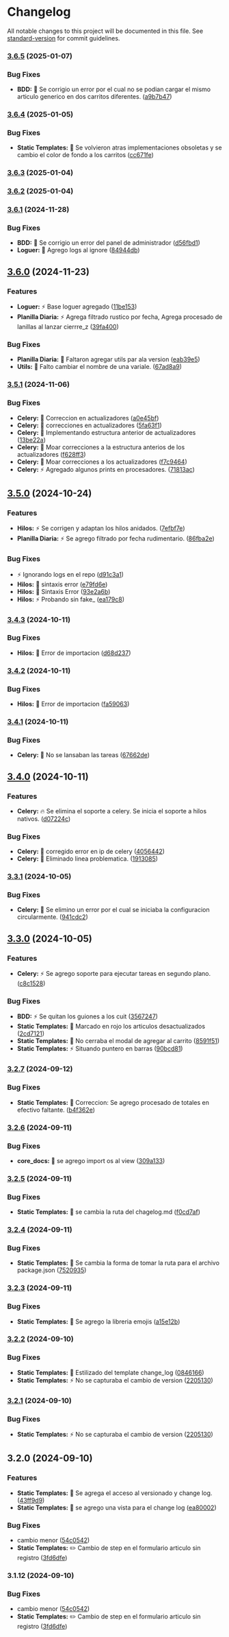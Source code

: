 # Changelog

All notable changes to this project will be documented in this file. See [standard-version](https://github.com/conventional-changelog/standard-version) for commit guidelines.

### [3.6.5](https://github.com/DarkyDieLJob/Ferreteria_v3/compare/v3.6.4...v3.6.5) (2025-01-07)


### Bug Fixes

* **BDD:** :bug: Se corrigio un error por el cual no se podian cargar el mismo articulo generico en dos carritos diferentes. ([a9b7b47](https://github.com/DarkyDieLJob/Ferreteria_v3/commit/a9b7b47b8792e42338e184091a37da207db6fd60))

### [3.6.4](https://github.com/DarkyDieLJob/Ferreteria_v3/compare/v3.6.3...v3.6.4) (2025-01-05)


### Bug Fixes

* **Static Templates:** :art: Se volvieron atras implementaciones obsoletas y se cambio el color de fondo a los carritos ([cc671fe](https://github.com/DarkyDieLJob/Ferreteria_v3/commit/cc671fe99a29f3ad46f5d1a18469c2b0eea2576a))

### [3.6.3](https://github.com/DarkyDieLJob/Ferreteria_v3/compare/v3.6.1...v3.6.3) (2025-01-04)

### [3.6.2](https://github.com/DarkyDieLJob/Ferreteria_v3/compare/v3.6.1...v3.6.2) (2025-01-04)

### [3.6.1](https://github.com/DarkyDieLJob/Ferreteria_v3/compare/v3.6.0...v3.6.1) (2024-11-28)


### Bug Fixes

* **BDD:** :bug: Se corrigio un error del panel de administrador ([d56fbd1](https://github.com/DarkyDieLJob/Ferreteria_v3/commit/d56fbd15a4f8312b74bcca932e6425994b4382e5))
* **Loguer:** :bug: Agrego logs al ignore ([84944db](https://github.com/DarkyDieLJob/Ferreteria_v3/commit/84944dbdd8cf355a7306800202099c610d93cfcd))

## [3.6.0](https://github.com/DarkyDieLJob/Ferreteria_v3/compare/v3.5.1...v3.6.0) (2024-11-23)


### Features

* **Loguer:** :zap: Base loguer agregado ([11be153](https://github.com/DarkyDieLJob/Ferreteria_v3/commit/11be153bb53a685d412e28f0b496922b472e701d))
* **Planilla Diaria:** :zap: Agrega filtrado rustico por fecha, Agrega procesado de lanillas al lanzar cierrre_z ([39fa400](https://github.com/DarkyDieLJob/Ferreteria_v3/commit/39fa400a7b24fe4bf89a32da6f8ea81790ffdc34))


### Bug Fixes

* **Planilla Diaria:** :bug: Faltaron agregar utils par ala version ([eab39e5](https://github.com/DarkyDieLJob/Ferreteria_v3/commit/eab39e54bfc7e76f0bd6e52816ae9ccdc7a69435))
* **Utils:** :bug: Falto cambiar el nombre de una variale. ([67ad8a9](https://github.com/DarkyDieLJob/Ferreteria_v3/commit/67ad8a9ea06bf978d92931848ce770327332f1bb))

### [3.5.1](https://github.com/DarkyDieLJob/Ferreteria_v3/compare/v3.5.0...v3.5.1) (2024-11-06)


### Bug Fixes

* **Celery:** :bug: Correccion en actualizadores ([a0e45bf](https://github.com/DarkyDieLJob/Ferreteria_v3/commit/a0e45bf05ef1d53fc2b36ce4fa732e0c21ab110e))
* **Celery:** :bug: correcciones en actualizadores ([5fa63f1](https://github.com/DarkyDieLJob/Ferreteria_v3/commit/5fa63f1c2e10d7551b049f39d5c7755c1d8e4671))
* **Celery:** :bug: Implementando estructura anterior de actualizadores ([13be22a](https://github.com/DarkyDieLJob/Ferreteria_v3/commit/13be22a871ed9b80b71ea0c4b1389de3de547036))
* **Celery:** :bug: Moar correcciones a la estructura anterios de los actualizadores ([f628ff3](https://github.com/DarkyDieLJob/Ferreteria_v3/commit/f628ff3e3e391bb67349100aab72c99e20a252e1))
* **Celery:** :bug: Moar correcciones a los actualizadores ([f7c9464](https://github.com/DarkyDieLJob/Ferreteria_v3/commit/f7c9464408def8361ddeeee5f7dbaae0da3c7ebc))
* **Celery:** :zap: Agregado algunos prints en procesadores. ([71813ac](https://github.com/DarkyDieLJob/Ferreteria_v3/commit/71813ac25609623d31cb39af36e655f46f794ae6))

## [3.5.0](https://github.com/DarkyDieLJob/Ferreteria_v3/compare/v3.4.3...v3.5.0) (2024-10-24)


### Features

* **Hilos:** :zap: Se corrigen y adaptan los hilos anidados. ([7efbf7e](https://github.com/DarkyDieLJob/Ferreteria_v3/commit/7efbf7ee0f11929302bbaab8c18d4e47baa6d2e8))
* **Planilla Diaria:** :zap: Se agrego filtrado por fecha rudimentario. ([86fba2e](https://github.com/DarkyDieLJob/Ferreteria_v3/commit/86fba2e62bd69ff8375d1f1548a20cdb8b55f009))


### Bug Fixes

* :zap: Ignorando logs en el repo ([d91c3a1](https://github.com/DarkyDieLJob/Ferreteria_v3/commit/d91c3a1be8bf62693fa5dd4e3e09f7d6866022e6))
* **Hilos:** :bug: sintaxis error ([e79fd6e](https://github.com/DarkyDieLJob/Ferreteria_v3/commit/e79fd6ea4124690cc2f8a00ebdcccf99d1ec56f9))
* **Hilos:** :bug: Sintaxis Error ([93e2a6b](https://github.com/DarkyDieLJob/Ferreteria_v3/commit/93e2a6bfa2f5decf9a22d824836772d7e5de84f9))
* **Hilos:** :zap: Probando sin fake_ ([ea179c8](https://github.com/DarkyDieLJob/Ferreteria_v3/commit/ea179c838bffdf197058e7b0ee2d99722932961d))

### [3.4.3](https://github.com/DarkyDieLJob/Ferreteria_v3/compare/v3.4.2...v3.4.3) (2024-10-11)


### Bug Fixes

* **Hilos:** :bug: Error de importacion ([d68d237](https://github.com/DarkyDieLJob/Ferreteria_v3/commit/d68d237231a19926028958e0f7fd6064b131e330))

### [3.4.2](https://github.com/DarkyDieLJob/Ferreteria_v3/compare/v3.4.1...v3.4.2) (2024-10-11)


### Bug Fixes

* **Hilos:** :bug: Error de importacion ([fa59063](https://github.com/DarkyDieLJob/Ferreteria_v3/commit/fa5906310646ccb8855ac6b7f178bcd25d567b00))

### [3.4.1](https://github.com/DarkyDieLJob/Ferreteria_v3/compare/v3.4.0...v3.4.1) (2024-10-11)


### Bug Fixes

* **Celery:** :bug: No se lansaban las tareas ([67662de](https://github.com/DarkyDieLJob/Ferreteria_v3/commit/67662deb509d75a56d7c2356a8d29b71c053366b))

## [3.4.0](https://github.com/DarkyDieLJob/Ferreteria_v3/compare/v3.3.1...v3.4.0) (2024-10-11)


### Features

* **Celery:** :fire: Se elimina el soporte a celery. Se inicia el soporte a hilos nativos. ([d07224c](https://github.com/DarkyDieLJob/Ferreteria_v3/commit/d07224c1f13f4fbfb5b7cb023b4bd89061e3b6e5))


### Bug Fixes

* **Celery:** :bug: corregido error en ip de celery ([4056442](https://github.com/DarkyDieLJob/Ferreteria_v3/commit/40564425490678d5954fe25fe42f2fd3fa815ada))
* **Celery:** :bug: Eliminado linea problematica. ([1913085](https://github.com/DarkyDieLJob/Ferreteria_v3/commit/1913085d6da8329aa9a255c1c27d3679cd8d3dc3))

### [3.3.1](https://github.com/DarkyDieLJob/Ferreteria_v3/compare/v3.3.0...v3.3.1) (2024-10-05)


### Bug Fixes

* **Celery:** :bug: Se elimino un error por el cual se iniciaba la configuracion circularmente. ([941cdc2](https://github.com/DarkyDieLJob/Ferreteria_v3/commit/941cdc235024836dd4d6bce6d95dbea50183dc74))

## [3.3.0](https://github.com/DarkyDieLJob/Ferreteria_v3/compare/v3.2.7...v3.3.0) (2024-10-05)


### Features

* **Celery:** :zap: Se agrego soporte para ejecutar tareas en segundo plano. ([c8c1528](https://github.com/DarkyDieLJob/Ferreteria_v3/commit/c8c15281ec4790bd4dd9dbfe62897d49871d60d6))


### Bug Fixes

* **BDD:** :zap: Se quitan los guiones a los cuit ([3567247](https://github.com/DarkyDieLJob/Ferreteria_v3/commit/3567247564f0c5d8399cbb97b274f524cd34140b))
* **Static Templates:** :art: Marcado en rojo los articulos desactualizados ([2cd7121](https://github.com/DarkyDieLJob/Ferreteria_v3/commit/2cd7121180a3cc6cc63add151d489d73f0228cce))
* **Static Templates:** :bug: No cerraba el modal de agregar al carrito ([8591f51](https://github.com/DarkyDieLJob/Ferreteria_v3/commit/8591f514808e09b56e1f8e7d09242455c481ba94))
* **Static Templates:** :zap: Situando puntero en barras ([90bcd81](https://github.com/DarkyDieLJob/Ferreteria_v3/commit/90bcd818be3efcd7938f6c08dc5650f8530e2b78))

### [3.2.7](https://github.com/DarkyDieLJob/Ferreteria_v3/compare/v3.2.6...v3.2.7) (2024-09-12)


### Bug Fixes

* **Static Templates:** :bug: Correccion: Se agrego procesado de totales en efectivo faltante. ([b4f362e](https://github.com/DarkyDieLJob/Ferreteria_v3/commit/b4f362ea10b713f4971126758e05dfb69ce2133e))

### [3.2.6](https://github.com/DarkyDieLJob/Ferreteria_v3/compare/v3.2.5...v3.2.6) (2024-09-11)


### Bug Fixes

* **core_docs:** :bug: se agrego import os al view ([309a133](https://github.com/DarkyDieLJob/Ferreteria_v3/commit/309a133af2e9dca0a58af5a322aed9148de171e1))

### [3.2.5](https://github.com/DarkyDieLJob/Ferreteria_v3/compare/v3.2.4...v3.2.5) (2024-09-11)


### Bug Fixes

* **Static Templates:** :bug: se cambia la ruta del chagelog.md ([f0cd7af](https://github.com/DarkyDieLJob/Ferreteria_v3/commit/f0cd7af70f6b5bbae8c92550b315c30a2f7977d3))

### [3.2.4](https://github.com/DarkyDieLJob/Ferreteria_v3/compare/v3.2.3...v3.2.4) (2024-09-11)


### Bug Fixes

* **Static Templates:** :bug: Se  cambia la forma de tomar la ruta para el archivo package.json ([7520935](https://github.com/DarkyDieLJob/Ferreteria_v3/commit/7520935cfbf07d7ab283a0be2c6733da05f56b4b))

### [3.2.3](https://github.com/DarkyDieLJob/Ferreteria_v3/compare/v3.2.2...v3.2.3) (2024-09-11)


### Bug Fixes

* **Static Templates:** :memo: Se agrego la libreria emojis ([a15e12b](https://github.com/DarkyDieLJob/Ferreteria_v3/commit/a15e12b9762511a3d834facc9debfd105deab4b5))

### [3.2.2](https://github.com/DarkyDieLJob/Ferreteria_v3/compare/v3.2.0...v3.2.2) (2024-09-10)


### Bug Fixes

* **Static Templates:** :art: Estilizado del template change_log ([0846166](https://github.com/DarkyDieLJob/Ferreteria_v3/commit/08461665133702363099106222a2d92446d63d68))
* **Static Templates:** :zap: No se capturaba el cambio de version ([2205130](https://github.com/DarkyDieLJob/Ferreteria_v3/commit/2205130f68bea3e0b9377e4bdfe6ab874e57c6a9))

### [3.2.1](https://github.com/DarkyDieLJob/Ferreteria_v3/compare/v3.2.0...v3.2.1) (2024-09-10)


### Bug Fixes

* **Static Templates:** :zap: No se capturaba el cambio de version ([2205130](https://github.com/DarkyDieLJob/Ferreteria_v3/commit/2205130f68bea3e0b9377e4bdfe6ab874e57c6a9))

## 3.2.0 (2024-09-10)


### Features

* **Static Templates:** :memo: Se agrega el acceso al versionado y change log. ([43ff9d9](https://github.com/DarkyDieLJob/Ferreteria_v3/commit/43ff9d90aeb69b24a947866ff31a97d123f6233e))
* **Static Templates:** :memo: se agrego una vista para el change log ([ea80002](https://github.com/DarkyDieLJob/Ferreteria_v3/commit/ea80002d93223a4548c1d9b1525e74cab88625fc))


### Bug Fixes

* cambio menor ([54c0542](https://github.com/DarkyDieLJob/Ferreteria_v3/commit/54c054220f3f339b582626ffc861c44043f88057))
* **Static Templates:** :pencil2: Cambio de step en el formulario articulo sin registro ([3fd6dfe](https://github.com/DarkyDieLJob/Ferreteria_v3/commit/3fd6dfea0bf71596dba8797f5a2b807b4d6d4afa))

### 3.1.12 (2024-09-10)


### Bug Fixes

* cambio menor ([54c0542](https://github.com/DarkyDieLJob/Ferreteria_v3/commit/54c054220f3f339b582626ffc861c44043f88057))
* **Static Templates:** :pencil2: Cambio de step en el formulario articulo sin registro ([3fd6dfe](https://github.com/DarkyDieLJob/Ferreteria_v3/commit/3fd6dfea0bf71596dba8797f5a2b807b4d6d4afa))
